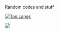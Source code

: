 Random codes and stuff

<!---
MCLiii/MCLiii is a ✨ special ✨ repository because its `README.md` (this file) appears on your GitHub profile.
You can click the Preview link to take a look at your changes.
--->
[![Top Langs](https://github-readme-stats.vercel.app/api/top-langs/?username=MCLiii&size_weight=0.5&count_weight=0.5&theme=cobalt)](https://github.com/anuraghazra/github-readme-stats)

![](https://komarev.com/ghpvc/?username=MCLiii&color=green)

